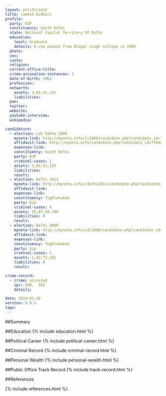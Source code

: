 ```yaml
---
layout: politician2
title: ramesh bidhuri
profile: 
  party: BJP
  constituency: South Delhi
  state: National Capital Territory Of Delhi
  education: 
    level: Graduate
    details: b.com passed from bhagat singh college in 1986
  photo: 
  sex: 
  caste: 
  religion: 
  current-office-title: 
  crime-accusation-instances: 1
  date-of-birth: 1963
  profession: 
  networth: 
    assets: 3,03,41,155
    liabilities: 
  pan: 
  twitter: 
  website: 
  youtube-interview: 
  wikipedia: 

candidature: 
  - election: Lok Sabha 2009
    myneta-link: http://myneta.info/ls2009/candidate.php?candidate_id=7704
    affidavit-link: http://myneta.info/candidate.php?candidate_id=7704&scan=original
    expenses-link: 
    constituency: South Delhi 
    party: BJP
    criminal-cases: 1
    assets: 3,03,41,155
    liabilities: 
    result:  
  - election: Delhi 2013
    myneta-link: http://myneta.info//delhi2013/candidate.php?candidate_id=199
    affidavit-link: 
    expenses-link: 
    constituency: Tughlakabad 
    party: bjp
    criminal-cases: 4
    assets: 15,87,58,740
    liabilities: 0
    result:  
  - election: Delhi 2008
    myneta-link: http://myneta.info//dl2008/candidate.php?candidate_id=105
    affidavit-link: 
    expenses-link: 
    constituency: Tughlakabad 
    party: bjp
    criminal-cases: 1
    assets: 1,42,72,101
    liabilities: 0
    result:  

crime-record: 
  - crime: accussed
    ipc: 500,  502
    details:  

date: 2014-01-28
version: 0.0.5
tags: 
---
```

##Summary


##Education
{% include education.html %}


##Political Career
{% include political-career.html %}


##Criminal Record
{% include criminal-record.html %}


##Personal Wealth
{% include personal-wealth.html %}


##Public Office Track Record
{% include track-record.html %}


##References


{% include references.html %}